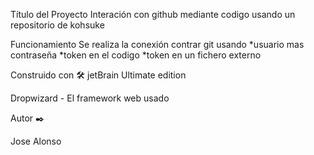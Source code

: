 Título del Proyecto
Interación con github mediante codigo usando un repositorio de kohsuke



Funcionamiento
Se realiza la conexión contrar git usando
*usuario mas contraseña 
*token en el codigo
*token en un fichero externo

Construido con 🛠️
jetBrain Ultimate edition

Dropwizard - El framework web usado


Autor ✒️

Jose Alonso
